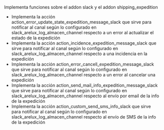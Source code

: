 Implementa funciones sobre el addon slack y el addon shipping_expedition

- Implementa la acción action_error_update_state_expedition_message_slack que sirve para notificar al canal según lo configurado en slack_arelux_log_almacen_channel respecto a un error al actualizar el estado de la expedición
- Implementa la acción action_incidence_expedition_message_slack que sirve para notificar al canal según lo configurado en slack_arelux_log_almacen_channel respecto a una incidencia en la expedición
- Implementa la acción action_error_cancell_expedition_message_slack que sirve para notificar al canal según lo configurado en slack_arelux_log_almacen_channel respecto a un error al cancelar una expedición
- Implementa la acción action_send_mail_info_expedition_message_slack que sirve para notificar al canal según lo configurado en slack_arelux_log_almacen_channel respecto al envío por email de la info de la expedición
- Implementa la acción action_custom_send_sms_info_slack que sirve para notificar al canal según lo configurado en slack_arelux_log_almacen_channel respecto al envío de SMS de la info de la expedición
